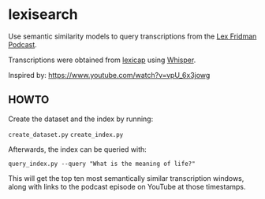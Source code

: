 # lexisearch

Use semantic similarity models to query transcriptions from the [Lex Fridman Podcast](https://lexfridman.com/podcast/).

Transcriptions were obtained from [lexicap](https://karpathy.ai/lexicap/) using [Whisper](https://github.com/openai/whisper).

Inspired by: https://www.youtube.com/watch?v=vpU_6x3jowg

## HOWTO

Create the dataset and the index by running:

`create_dataset.py`
`create_index.py`

Afterwards, the index can be queried with:

`query_index.py --query "What is the meaning of life?"`

This will get the top ten most semantically similar transcription windows, along with links to the podcast episode on YouTube at those timestamps.
